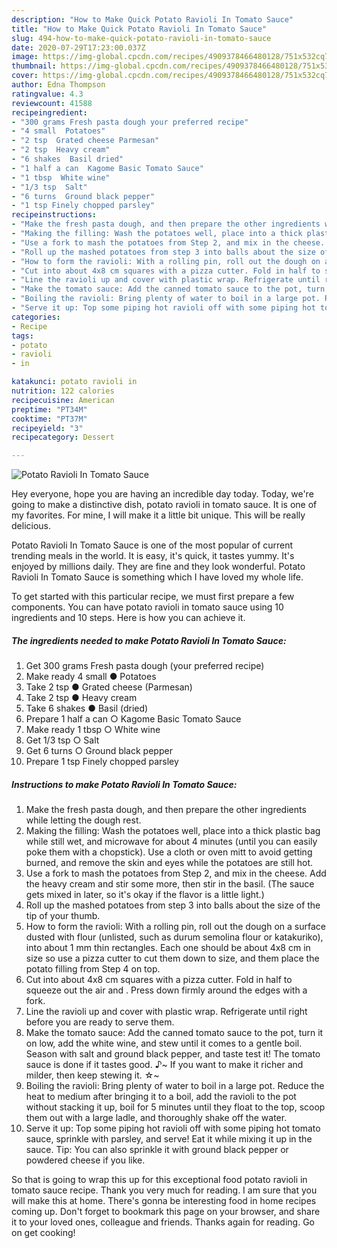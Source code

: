```yaml
---
description: "How to Make Quick Potato Ravioli In Tomato Sauce"
title: "How to Make Quick Potato Ravioli In Tomato Sauce"
slug: 494-how-to-make-quick-potato-ravioli-in-tomato-sauce
date: 2020-07-29T17:23:00.037Z
image: https://img-global.cpcdn.com/recipes/4909378466480128/751x532cq70/potato-ravioli-in-tomato-sauce-recipe-main-photo.jpg
thumbnail: https://img-global.cpcdn.com/recipes/4909378466480128/751x532cq70/potato-ravioli-in-tomato-sauce-recipe-main-photo.jpg
cover: https://img-global.cpcdn.com/recipes/4909378466480128/751x532cq70/potato-ravioli-in-tomato-sauce-recipe-main-photo.jpg
author: Edna Thompson
ratingvalue: 4.3
reviewcount: 41588
recipeingredient:
- "300 grams Fresh pasta dough your preferred recipe"
- "4 small  Potatoes"
- "2 tsp  Grated cheese Parmesan"
- "2 tsp  Heavy cream"
- "6 shakes  Basil dried"
- "1 half a can  Kagome Basic Tomato Sauce"
- "1 tbsp  White wine"
- "1/3 tsp  Salt"
- "6 turns  Ground black pepper"
- "1 tsp Finely chopped parsley"
recipeinstructions:
- "Make the fresh pasta dough, and then prepare the other ingredients while letting the dough rest."
- "Making the filling: Wash the potatoes well, place into a thick plastic bag while still wet, and microwave for about 4 minutes (until you can easily poke them with a chopstick). Use a cloth or oven mitt to avoid getting burned, and remove the skin and eyes while the potatoes are still hot."
- "Use a fork to mash the potatoes from Step 2, and mix in the cheese. Add the heavy cream and stir some more, then stir in the basil. (The sauce gets mixed in later, so it&#39;s okay if the flavor is a little light.)"
- "Roll up the mashed potatoes from step 3 into balls about the size of the tip of your thumb."
- "How to form the ravioli: With a rolling pin, roll out the dough on a surface dusted with flour (unlisted, such as durum semolina flour or katakuriko), into about 1 mm thin rectangles. Each one should be about 4x8 cm in size so use a pizza cutter to cut them down to size, and them place the potato filling from Step 4 on top."
- "Cut into about 4x8 cm squares with a pizza cutter. Fold in half to squeeze out the air and . Press down firmly around the edges with a fork."
- "Line the ravioli up and cover with plastic wrap. Refrigerate until right before you are ready to serve them."
- "Make the tomato sauce: Add the canned tomato sauce to the pot, turn it on low, add the white wine, and stew until it comes to a gentle boil. Season with salt and ground black pepper, and taste test it! The tomato sauce is done if it tastes good. ♪~ If you want to make it richer and milder, then keep stewing it. ☆~"
- "Boiling the ravioli: Bring plenty of water to boil in a large pot. Reduce the heat to medium after bringing it to a boil, add the ravioli to the pot without stacking it up, boil for 5 minutes until they float to the top, scoop them out with a large ladle, and thoroughly shake off the water."
- "Serve it up: Top some piping hot ravioli off with some piping hot tomato sauce, sprinkle with parsley, and serve! Eat it while mixing it up in the sauce. Tip: You can also sprinkle it with ground black pepper or powdered cheese if you like."
categories:
- Recipe
tags:
- potato
- ravioli
- in

katakunci: potato ravioli in 
nutrition: 122 calories
recipecuisine: American
preptime: "PT34M"
cooktime: "PT37M"
recipeyield: "3"
recipecategory: Dessert

---
```



![Potato Ravioli In Tomato Sauce](https://img-global.cpcdn.com/recipes/4909378466480128/751x532cq70/potato-ravioli-in-tomato-sauce-recipe-main-photo.jpg)

Hey everyone, hope you are having an incredible day today. Today, we're going to make a distinctive dish, potato ravioli in tomato sauce. It is one of my favorites. For mine, I will make it a little bit unique. This will be really delicious.



Potato Ravioli In Tomato Sauce is one of the most popular of current trending meals in the world. It is easy, it's quick, it tastes yummy. It's enjoyed by millions daily. They are fine and they look wonderful. Potato Ravioli In Tomato Sauce is something which I have loved my whole life.


To get started with this particular recipe, we must first prepare a few components. You can have potato ravioli in tomato sauce using 10 ingredients and 10 steps. Here is how you can achieve it.

<!--inarticleads1-->

##### The ingredients needed to make Potato Ravioli In Tomato Sauce:

1. Get 300 grams Fresh pasta dough (your preferred recipe)
1. Make ready 4 small ● Potatoes
1. Take 2 tsp ● Grated cheese (Parmesan)
1. Take 2 tsp ● Heavy cream
1. Take 6 shakes ● Basil (dried)
1. Prepare 1 half a can ○ Kagome Basic Tomato Sauce
1. Make ready 1 tbsp ○ White wine
1. Get 1/3 tsp ○ Salt
1. Get 6 turns ○ Ground black pepper
1. Prepare 1 tsp Finely chopped parsley




<!--inarticleads2-->

##### Instructions to make Potato Ravioli In Tomato Sauce:

1. Make the fresh pasta dough, and then prepare the other ingredients while letting the dough rest.
1. Making the filling: Wash the potatoes well, place into a thick plastic bag while still wet, and microwave for about 4 minutes (until you can easily poke them with a chopstick). Use a cloth or oven mitt to avoid getting burned, and remove the skin and eyes while the potatoes are still hot.
1. Use a fork to mash the potatoes from Step 2, and mix in the cheese. Add the heavy cream and stir some more, then stir in the basil. (The sauce gets mixed in later, so it&#39;s okay if the flavor is a little light.)
1. Roll up the mashed potatoes from step 3 into balls about the size of the tip of your thumb.
1. How to form the ravioli: With a rolling pin, roll out the dough on a surface dusted with flour (unlisted, such as durum semolina flour or katakuriko), into about 1 mm thin rectangles. Each one should be about 4x8 cm in size so use a pizza cutter to cut them down to size, and them place the potato filling from Step 4 on top.
1. Cut into about 4x8 cm squares with a pizza cutter. Fold in half to squeeze out the air and . Press down firmly around the edges with a fork.
1. Line the ravioli up and cover with plastic wrap. Refrigerate until right before you are ready to serve them.
1. Make the tomato sauce: Add the canned tomato sauce to the pot, turn it on low, add the white wine, and stew until it comes to a gentle boil. Season with salt and ground black pepper, and taste test it! The tomato sauce is done if it tastes good. ♪~ If you want to make it richer and milder, then keep stewing it. ☆~
1. Boiling the ravioli: Bring plenty of water to boil in a large pot. Reduce the heat to medium after bringing it to a boil, add the ravioli to the pot without stacking it up, boil for 5 minutes until they float to the top, scoop them out with a large ladle, and thoroughly shake off the water.
1. Serve it up: Top some piping hot ravioli off with some piping hot tomato sauce, sprinkle with parsley, and serve! Eat it while mixing it up in the sauce. Tip: You can also sprinkle it with ground black pepper or powdered cheese if you like.




So that is going to wrap this up for this exceptional food potato ravioli in tomato sauce recipe. Thank you very much for reading. I am sure that you will make this at home. There's gonna be interesting food in home recipes coming up. Don't forget to bookmark this page on your browser, and share it to your loved ones, colleague and friends. Thanks again for reading. Go on get cooking!
